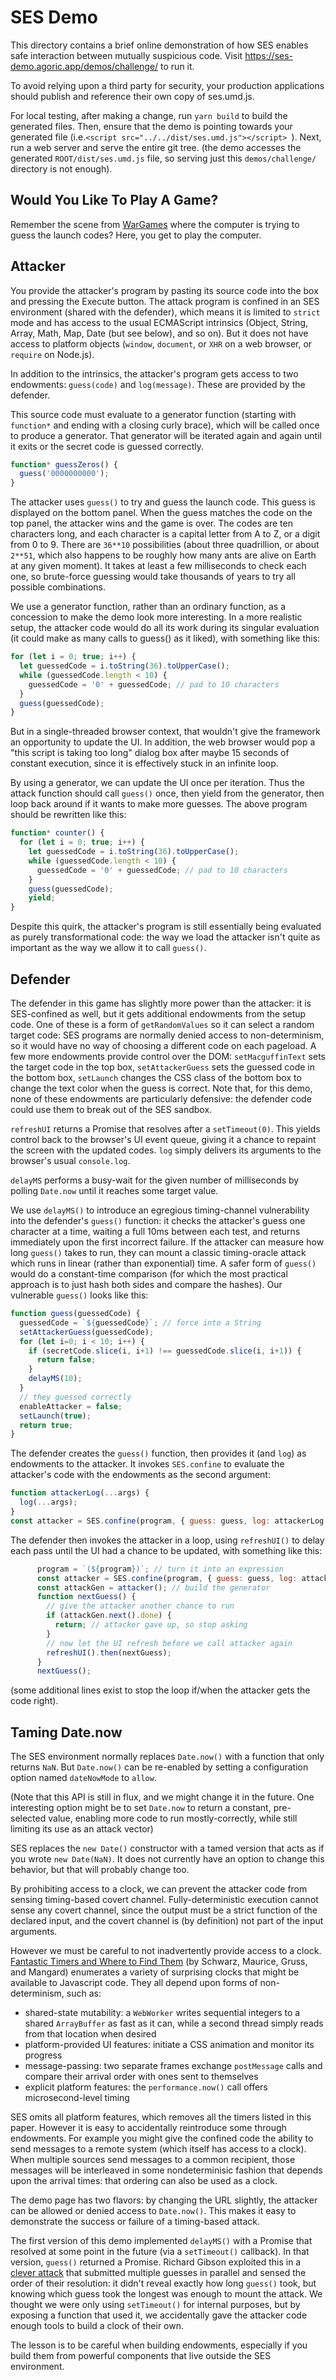 # SES Demo

This directory contains a brief online demonstration of how SES enables safe
interaction between mutually suspicious code. Visit
https://ses-demo.agoric.app/demos/challenge/ to run it.

To avoid relying upon a third party for security, your production applications
should publish and reference their own copy of ses.umd.js.

For local testing, after making a change, run ``yarn build`` to build the
generated files. Then, ensure that the demo is pointing towards your generated
file (i.e.``<script src="../../dist/ses.umd.js"></script> ``). Next, run a web
server and serve the entire git tree.  (the demo accesses the generated
``ROOT/dist/ses.umd.js`` file, so serving just this ``demos/challenge/``
directory is not enough). 

## Would You Like To Play A Game?

Remember the scene from [WarGames](https://www.imdb.com/title/tt0086567/)
where the computer is trying to guess the launch codes? Here, you get to play
the computer.

## Attacker

You provide the attacker's program by pasting its source code into the box
and pressing the Execute button. The attack program is confined in an SES
environment (shared with the defender), which means it is limited to
``strict`` mode and has access to the usual ECMAScript intrinsics (Object,
String, Array, Math, Map, Date (but see below), and so on). But it does not
have access to platform objects (``window``, ``document``, or ``XHR`` on a
web browser, or ``require`` on Node.js).

In addition to the intrinsics, the attacker's program gets access to two
endowments: ``guess(code)`` and ``log(message)``. These are provided by the
defender.

This source code must evaluate to a generator function (starting with
`function*` and ending with a closing curly brace), which will be called once
to produce a generator. That generator will be iterated again and again until
it exits or the secret code is guessed correctly.

```js
function* guessZeros() {
  guess('0000000000');
}
```

The attacker uses ``guess()`` to try and guess the launch code. This guess is
displayed on the bottom panel. When the guess matches the code on the top
panel, the attacker wins and the game is over. The codes are ten characters
long, and each character is a capital letter from A to Z, or a digit from 0
to 9. There are ``36**10`` possibilities (about three quadrillion, or about
``2**51``, which also happens to be roughly how many ants are alive on Earth
at any given moment). It takes at least a few milliseconds to check each one,
so brute-force guessing would take thousands of years to try all possible
combinations.

We use a generator function, rather than an ordinary function, as a
concession to make the demo look more interesting. In a more realistic setup,
the attacker code would do all its work during its singular evaluation (it
could make as many calls to guess() as it liked), with something like this:

```js
for (let i = 0; true; i++) {
  let guessedCode = i.toString(36).toUpperCase();
  while (guessedCode.length < 10) {
    guessedCode = '0' + guessedCode; // pad to 10 characters
  }
  guess(guessedCode);
}
```

But in a single-threaded browser context, that wouldn't give the framework an
opportunity to update the UI. In addition, the web browser would pop a "this
script is taking too long" dialog box after maybe 15 seconds of constant
execution, since it is effectively stuck in an infinite loop.

By using a generator, we can update the UI once per iteration. Thus the
attack function should call ``guess()`` once, then yield from the generator,
then loop back around if it wants to make more guesses. The above program
should be rewritten like this:

```js
function* counter() {
  for (let i = 0; true; i++) {
    let guessedCode = i.toString(36).toUpperCase();
    while (guessedCode.length < 10) {
      guessedCode = '0' + guessedCode; // pad to 10 characters
    }
    guess(guessedCode);
    yield;
}
```

Despite this quirk, the attacker's program is still essentially being
evaluated as purely transformational code: the way we load the attacker isn't
quite as important as the way we allow it to call ``guess()``.

## Defender

The defender in this game has slightly more power than the attacker: it is
SES-confined as well, but it gets additional endowments from the setup code.
One of these is a form of ``getRandomValues`` so it can select a random
target code: SES programs are normally denied access to non-determinism, so
it would have no way of choosing a different code on each pageload. A few
more endowments provide control over the DOM: ``setMacguffinText`` sets the
target code in the top box, ``setAttackerGuess`` sets the guessed code in the
bottom box, ``setLaunch`` changes the CSS class of the bottom box to change
the text color when the guess is correct. Note that, for this demo, none of
these endowments are particularly defensive: the defender code could use them
to break out of the SES sandbox.

``refreshUI`` returns a Promise that resolves after a ``setTimeout(0)``. This
yields control back to the browser's UI event queue, giving it a chance to
repaint the screen with the updated codes. ``log`` simply delivers its
arguments to the browser's usual ``console.log``.

``delayMS`` performs a busy-wait for the given number of milliseconds by
polling ``Date.now`` until it reaches some target value.

We use ``delayMS()`` to introduce an egregious timing-channel vulnerability
into the defender's ``guess()`` function: it checks the attacker's guess one
character at a time, waiting a full 10ms between each test, and returns
immediately upon the first incorrect failure. If the attacker can measure how
long ``guess()`` takes to run, they can mount a classic timing-oracle attack
which runs in linear (rather than exponential) time. A safer form of
``guess()`` would do a constant-time comparison (for which the most practical
approach is to just hash both sides and compare the hashes). Our vulnerable
``guess()`` looks like this:

```js
function guess(guessedCode) {
  guessedCode = `${guessedCode}`; // force into a String
  setAttackerGuess(guessedCode);
  for (let i=0; i < 10; i++) {
    if (secretCode.slice(i, i+1) !== guessedCode.slice(i, i+1)) {
      return false;
    }
    delayMS(10);
  }
  // they guessed correctly
  enableAttacker = false;
  setLaunch(true);
  return true;
}
```

The defender creates the ``guess()`` function, then provides it (and ``log``)
as endowments to the attacker. It invokes ``SES.confine`` to evaluate the
attacker's code with the endowments as the second argument:

```js
function attackerLog(...args) {
  log(...args);
}
const attacker = SES.confine(program, { guess: guess, log: attackerLog });
```

The defender then invokes the attacker in a loop, using ``refreshUI()`` to
delay each pass until the UI had a chance to be updated, with something like
this:

```js
      program = `(${program})`; // turn it into an expression
      const attacker = SES.confine(program, { guess: guess, log: attackerLog });
      const attackGen = attacker(); // build the generator
      function nextGuess() {
        // give the attacker another chance to run
        if (attackGen.next().done) {
          return; // attacker gave up, so stop asking
        }
        // now let the UI refresh before we call attacker again
        refreshUI().then(nextGuess);
      }
      nextGuess();
```

(some additional lines exist to stop the loop if/when the attacker gets the
code right).


## Taming Date.now

The SES environment normally replaces ``Date.now()`` with a function that
only returns ``NaN``. But ``Date.now()`` can be re-enabled by setting a
configuration option named ``dateNowMode`` to ``allow``.

(Note that this API is still in flux, and we might change it in the future.
One interesting option might be to set ``Date.now`` to return a constant,
pre-selected value, enabling more code to run mostly-correctly, while still
limiting its use as an attack vector)

SES replaces the ``new Date()`` constructor with a tamed version that acts as
if you wrote ``new Date(NaN)``. It does not currently have an option to
change this behavior, but that will probably change too.

By prohibiting access to a clock, we can prevent the attacker code from
sensing timing-based covert channel. Fully-deterministic execution cannot
sense any covert channel, since the output must be a strict function of the
declared input, and the covert channel is (by definition) not part of the
input arguments.

However we must be careful to not inadvertently provide access to a clock.
[Fantastic Timers and Where to Find
Them](https://gruss.cc/files/fantastictimers.pdf) (by Schwarz, Maurice,
Gruss, and Mangard) enumerates a variety of surprising clocks that might be
available to Javascript code. They all depend upon forms of non-determinism,
such as:

* shared-state mutability: a ``WebWorker`` writes sequential integers to a
  shared ``ArrayBuffer`` as fast as it can, while a second thread simply
  reads from that location when desired
* platform-provided UI features: initiate a CSS animation and monitor its
  progress
* message-passing: two separate frames exchange ``postMessage`` calls and
  compare their arrival order with ones sent to themselves
* explicit platform features: the ``performance.now()`` call offers
  microsecond-level timing

SES omits all platform features, which removes all the timers listed in this
paper. However it is easy to accidentally reintroduce some through
endowments. For example you might give the confined code the ability to send
messages to a remote system (which itself has access to a clock). When
multiple sources send messages to a common recipient, those messages will be
interleaved in some nondeterminisic fashion that depends upon the arrival
times: that ordering can also be used as a clock.

The demo page has two flavors: by changing the URL slightly, the attacker can
be allowed or denied access to ``Date.now()``. This makes it easy to
demonstrate the success or failure of a timing-based attack.

The first version of this demo implemented ``delayMS()`` with a Promise that
resolved at some point in the future (via a ``setTimeout()`` callback). In
that version, ``guess()`` returned a Promise. Richard Gibson exploited this
in a [clever attack](https://github.com/Agoric/ses-shim/issues/8) that submitted
multiple guesses in parallel and sensed the order of their resolution: it
didn't reveal exactly how long ``guess()`` took, but knowing which guess took
the longest was enough to mount the attack. We thought we were only using
``setTimeout()`` for internal purposes, but by exposing a function that used
it, we accidentally gave the attacker code enough tools to build a clock of
their own.

The lesson is to be careful when building endowments, especially if you build
them from powerful components that live outside the SES environment.
